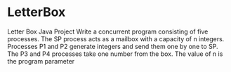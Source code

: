 # LetterBox
Letter Box Java Project
Write a concurrent program consisting of five processes. The SP process acts as a mailbox with a capacity of n integers. 
Processes P1 and P2 generate integers and send them one by one to SP. The P3 and P4 processes take one number from the box. 
The value of n is the program parameter
